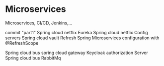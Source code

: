 # Microservices
Microservices, CI/CD, Jenkins,...

commit "part1"
Spring cloud netflix Eureka
Spring cloud netflix Config servers
Spring cloud vault
Refresh Spring Microservices configuration with @RefreshScope

 Spring cloud bus
 spring cloud gateway
 Keycloak authorization Server
 Spring cloud bus
 RabbitMq
